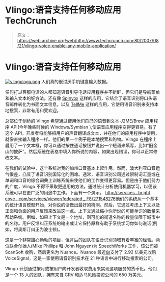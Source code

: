 # Vlingo:语音支持任何移动应用 TechCrunch

> 原文：<https://web.archive.org/web/http://www.techcrunch.com:80/2007/08/21/vlingo-voice-enable-any-mobile-application/>

# Vlingo:语音支持任何移动应用

[![vlingologo.png](img/da7f16f40f7ec64eb1aaed7b4f673f2b.png)](https://web.archive.org/web/20221004165431/http://vlingo.com/) 人们真的很讨厌手机键盘输入数据。

任何打过客服电话的人都知道语音引导电话应用程序并不新鲜，但它们是导航菜单和输入文本的好方法。还有像 [Spinvox](https://web.archive.org/web/20221004165431/http://www.beta.techcrunch.com/2006/05/25/spinvox-converts-voicemails-to-text/) 这样的应用，它结合了语音识别将口头语音邮件转化为书面文本信息，以及 [TellMe](https://web.archive.org/web/20221004165431/http://www.beta.techcrunch.com/2007/02/26/microsoft-has-acquired-tellme/) 这样的应用，它使用语音识别来支持本地搜索，非常有用和受欢迎。

总部位于剑桥的 Vlingo 希望通过使用他们自己的语音到文本 J2ME/Brew 应用程序 API(今年晚些时候的 Windows/Symbian ),使语音应用程序变得更容易。有了这个 API，开发者将能够把用户的声音翻译成文本，并在他们的应用程序中使用，就像直接输入程序一样。他们的第一个例子是本地搜索和购物。Vlingo 在程序上启用了一个文本框，你可以通过按住通话按钮并说出一个短语来填写，比如“旧金山的披萨”。然后系统在表格中填入你所说的内容，如果出现错误，你可以正常修改文本。

在我们的试验中，这个系统对我的加州口音基本上起作用。然而，澳大利亚口音运气很差，凸显了语音识别国际化的困难。通常，语音识别公司通过限制词汇量或在单词和口音的综合词典上训练系统来使他们的工作变得更容易。但是由于他们努力的广度，Vlingo 不得不采取更通用的方法，通过统计分析使用机器学习，以便该系统可以在更广泛的用途中工作。下面有一个演示。
[http://services . bright cove . com/services/viewer/federated _ F8/271548276](https://web.archive.org/web/20221004165431/http://services.brightcove.com/services/viewer/federated_f8/271548276)他们的系统从一个基本的统计语言模型开始，对你说的话做出最好的猜测。然后，它通过考虑上下文以及正面和负面的用户反馈来改进这一点。上下文通过缩小你所说的可能单词的数量来帮助系统。例如，如果上下文是一个地址，则可能的街道名称的数量仅限于城市中的名称。用户反馈纠正系统的输出或让它保持原样有助于系统学习你如何说话(例如，将奥斯汀纠正为波士顿)。

这是一个非常雄心勃勃的项目，但背后的团队在语音识别领域有着丰富的经验。两位联合创始人(Mike Phillips 和 John Nguyen)为 SpeechWorks 工作，该公司被 ScanSoft 收购，然后更名为 Nuance。Nuance 最近[向](https://web.archive.org/web/20221004165431/http://mobilecrunch.com/2007/05/15/one-speech-recognition-company-eats-another-nuance-acquires-voicesignal/)支付了 2.93 亿美元收购 VoiceSignal，这是一家使用语音识别技术在 21 种语言中进行移动搜索的公司。

Vlingo 计划通过按月或按用户向开发者收取费用来实现这项服务的货币化。他们是一个 13 人的团队，拥有来自 CRV 和适马风险投资公司的 650 万美元。